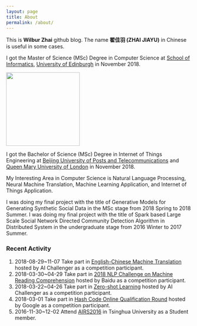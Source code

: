 ```yaml
---
layout: page
title: About
permalink: /about/
---
```

This is **Wilbur Zhai** github blog. The name **翟佳羽 (ZHAI JIAYU)** in Chinese is useful in some cases.

I got the Master of Science (MSc) Degree in Computer Science at [School of Informatics](https://www.ed.ac.uk/informatics), [University of Edinburgh](https://www.ed.ac.uk/) in November 2018.

<img src="https://www.ed.ac.uk/sites/all/themes/uoe/assets/logo.png" width="200"/>

I got the Bachelor of Science (MSc) Degree in Internet of Things Engineering at [Beijing University of Posts and Telecommunications](https://www.bupt.edu.cn/) and [Queen Mary University of London](https://www.qmul.ac.uk/) in November 2018.

My Interesting Area in Computer Science is Natural Language Processing, Neural Machine Translation, Machine Learning Application, and Internet of Things Application.

I was doing my final project with the title of Generative Models for Generating Synthetic Social Data in the MSc stage from 2018 Spring to 2018 Summer. I was doing my final project with the title of Spark based Large Scale Social Network Directed Community Detection Algorithm in Distributed System in the undergraduate stage from 2016 Winter to 2017 Summer.

### Recent Activity

1. 2018-08-29~11-07 Take part in [English-Chinese Machine Translation](https://challenger.ai/competition/ect2018) hosted by AI Challenger as a competition participant.
1. 2018-03-30~04-29 Take part in [2018 NLP Challenge on Machine Reading Comprehension](http://mrc2018.cipsc.org.cn/) hosted by Baidu as a competition participant.
1. 2018-03-22~04-26 Take part in [Zero-shot Learning](https://challenger.ai/competition/zsl2018) hosted by AI Challenger as a competition participant.
1. 2018-03-01 Take part in [Hash Code Online Qualification Round](https://hashcode.withgoogle.com/index.html) hosted by Google as a competition participant.
1. 2016-11-30~12-02 Attend [AIRS2016](http://airs2016.ruc.edu.cn/) in Tsinghua University as a Student member.
